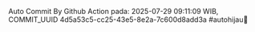 Auto Commit By Github Action pada: 2025-07-29 09:11:09 WIB, COMMIT_UUID 4d5a53c5-cc25-43e5-8e2a-7c600d8add3a #autohijau🗿
